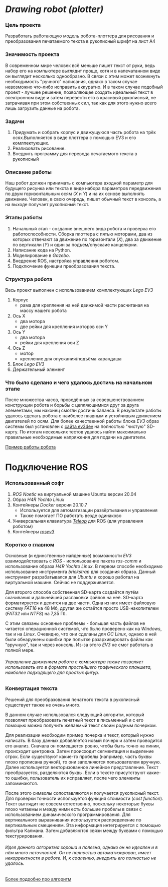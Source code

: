 # ***Drawing robot (plotter)***

### Цель проекта
Разработать работающую модель робота-плоттера для рисования и преобразования печатаемого текста в рукописный шрифт на лист А4

### Значимость проекта
В современном мире человек всё меньше пишет текст от руки, ведь набор его на компьютере выглядит проще, хотя и в напечатанном виде он выглядит несколько однообразно. В связи с этим может возникнуть необходимость "ручного" написания, однако в таком случае невозможно что-либо исправить аккуратно. И в таком случае подобный проект - лучшее решение, позволяющее создать идеальный текст в электронном виде и затем перевести его в красивый рукописный, не затрачивая при этом собственных сил, так как для этого нужно всего лишь загрузить данные на робота.  

### Задачи
1. Придумать и собрать корпус и движущуюся часть робота на трёх осях.Выполняется в виде плоттера с помощью EV3 и его комлпектующих. 
2. Реализовать рисование.
3. Внедрить программу для перевода печатаемого текста в рукописный

### Описание работы
Наш робот должен принимать с компьютера входной параметр для будущего рисунка или текста в виде набора параметров передвижения по двум горизонтальным осям (*X* и *Y*) и на их основе выполнять движение. Человек, в свою очередь, пишет обычный текст в консоль, а на выходе получает рукописный текст.

### Этапы работы
1. Начальный этап - создание внешнего вида робота и проверка его работоспособности. Сборка плоттера с пятью моторами, два из которых отвечают за движение по горизонтали (*X*), два за движение по вертикали (*Y*) и один за подъем/опускаие канцелярии.
2. Написание кода на Python.
3. Моделирование в _Gazebo_.
4. Внедрение ROS, настройка управления роботом.
5. Подключение функции преобразования текста.

### Структура робота
Весь проект выполнен с использованием комплектующих *Lego EV3*

1. Корпус
   - рама для крепления на ней движимой части расчитаная на массу нашего робота
2. Ось X
   - два мотора
   - две рейки для крепления моторов оси Y
3. Ось Y
   - два мотора
   - рейки для крепления оси Z
4. Ось Z
   - мотор
   - крепление для опускания/подъёма карандаша
5. Блок *Lego EV3*
6. Держательный элемент

### Что было сделано и чего удалось достичь на начальном этапе
После множества часов, проведённых за совершенствованием конструкции робота и борьбы с цепляющимися друг за друга элементами, мы наконец смогли достичь баланса. В результате работы удалось сделать робота с наиболее плавным и устойчивым движением двигателей по осям. Для более качественной работы блока _EV3_ образ системы был установлен с [сайта ev3dev](https://www.ev3dev.org/docs/getting-started/) на полностью "чистую" SD-карту. По итогам нескольких тестов удалось найти максимально правильные необходимые напряжения для подачи на двигатели.

[Пример работы робота](https://drive.google.com/file/d/1FAD7zE_WIPlvrzDgCZBnQWeJByxbpj38/view?usp=sharing)

Подключение ROS
===============
### Использованный софт
1. _ROS Noetic_ на виртуальной машине Ubuntu версии 20.04
2. Образ _H4R Yochto Linux_
3. Контейнеры _Docker_ версии 20.10.7
   - Используется для автоматизации развёртывания и управления
   - Также помогает ПО работать везде одинаково
4. Универсальная клавиатура [_Teleop_](http://wiki.ros.org/teleop_twist_keyboard) для ROS (для управления роботом)
6. Контейнеры [_rosev3_](https://github.com/mikaelv/rosev3)

### Коротко о главном
Основные (и единственные найденные) возможности _EV3_ взаимодействовать с _ROS_ - использование пакета _ros-comm_ и использование образа _H4R Yochto Linux_. В первом способе необходимо использование инструмента _brickstrap_ для создания образа. Данный инструмент разрабатывался для _Ubuntu_ и хорошо работал на виртуальной машине. Сейчас не поддерживается.

Для второго способа собственная SD-карта создаётся путём скачивания и дальнейшей распаковки файлов на неё. SD-карта форматируется и делится на две части. Одна из них имеет файловую систему _FAT16_ на 48 Мб, другая же остаётся просто USB-накопителем (_FAT32_ или _NTFS_) на 7,35 Гб.

С этим связаны основные проблемы - большая часть файлов не читается операционной системой, что было проверено как на _Windows_, так и на _Linux_. Очевидно, что они сделаны для _ОС Linux_, однако в ней были обнаружены ошибки при попытке разархивировать файлы как "вручную", так и через консоль. Из-за этого *EV3* не смог работать в полной мере.

###### Управление движением робота с компьютера также позволяет использовать его в формате простейшего графического планшета, наиболее подходящего для простых фигур. 

### Конвертация текста
Решений для преобразования печатного текста в рукописный существует также не очень много.

В данном случае использовался следующий алгоритм, который позволяет преобразовать печатный текст в письменный и с его помощью можно получить желаемый текст своим родным почерком.

Для реализации необходим пример почерка и текст, который нужно написать. В базу данных добавляется новый почерк и затем проводится его анализ. Сначала он помещается ровно, чтобы быть точно на линии, происходит центровка. Затем происходит сегментация и выделение строк. Если существуют какие-то пробелы (например, часть буквы плохо прописана ручкой), то они заполняются пользователем вручную. Далее используется векторизованное линейное представление. Текст преобразуется, разделяются буквы. Если в тексте присутствуют какие-то ошибки, пользователь их исправляет, после чего элементы запоминаются.

После этого символы сопоставляются и получается рукописный текст. Для проверки точности используется функция стоимости (_cost function_). Текст выглядит не совсем естественно, поскольку некоторые буквы плохо читаемы и между ними есть большие пробелы в связи с использованием динамического программирования. Для вертикального выравнивания используется распределение по вертикальным смещениям. Эта информация интегрируется с помощью фильтра Калмана. Затем добавляются связи между буквами с помощью текстурирования.

###### Идея данного алгоритма хороша и полезна, однако он не идеален и в нём много неточностей. Он не полностью автоматизирован, имеет некорректности в работе. И, к соалению, внедрить его полностью не удалось.

[Более подробно про алгоритм](https://github.com/thaines/helit/tree/master/handwriting)
